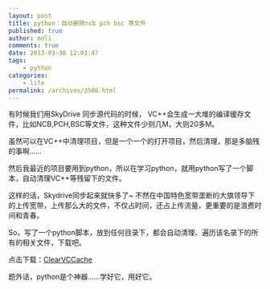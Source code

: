 ```yaml
---
layout: post
title: python：自动删除ncb pch bsc 等文件
published: true
author: moli
comments: true
date: 2013-03-30 12:03:47
tags:
    - python
categories:
    - life
permalink: /archives/3508.html
---
```

有时候我们用SkyDrive 同步源代码的时候， VC++会生成一大堆的编译缓存文件，比如NCB,PCH,BSC等文件，这种文件少则几M，大则20多M。

虽然可以在VC++中清理项目，但是一个一个的打开项目，然后清理，那是多脑残的事啊……

然后我最近的项目要用到python，所以在学习python，就用python写了一个脚本，自动清理VC++等残留下的文件。

这样的话，Skydrive同步起来就快多了~ 不然在中国特色宽带垄断的大旗领导下的上传宽带，上传那么大的文件，不仅占时间，还占上传流量，更重要的是浪费时间和青春。

So，写了一个python脚本，放到任何目录下，都会自动清理、遍历该名录下的所有的相关文件，下载吧。

点击下载：[ClearVCCache][1]

题外话，python是个神器……学好它，用好它。

 [1]: http://img.huoxr.com/huoxr/2013/03/ClearVCCache.zip
